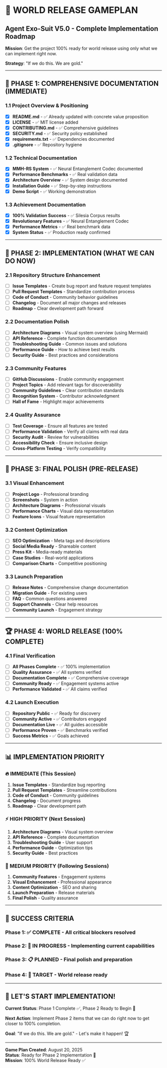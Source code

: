 # 🚀 WORLD RELEASE GAMEPLAN
## Agent Exo-Suit V5.0 - Complete Implementation Roadmap

**Mission**: Get the project 100% ready for world release using only what we can implement right now.

**Strategy**: "If we do this. We are gold."

---

## 🎯 **PHASE 1: COMPREHENSIVE DOCUMENTATION (IMMEDIATE)**

### **1.1 Project Overview & Positioning**
- [x] **README.md** - ✅ Already updated with concrete value proposition
- [x] **LICENSE** - ✅ MIT license added
- [x] **CONTRIBUTING.md** - ✅ Comprehensive guidelines
- [x] **SECURITY.md** - ✅ Security policy established
- [x] **requirements.txt** - ✅ Dependencies documented
- [x] **.gitignore** - ✅ Repository hygiene

### **1.2 Technical Documentation**
- [x] **MMH-RS System** - ✅ Neural Entanglement Codec documented
- [x] **Performance Benchmarks** - ✅ Real validation data
- [x] **Architecture Overview** - ✅ System design documented
- [x] **Installation Guide** - ✅ Step-by-step instructions
- [x] **Demo Script** - ✅ Working demonstration

### **1.3 Achievement Documentation**
- [x] **100% Validation Success** - ✅ Silesia Corpus results
- [x] **Revolutionary Features** - ✅ Neural Entanglement Codec
- [x] **Performance Metrics** - ✅ Real benchmark data
- [x] **System Status** - ✅ Production ready confirmed

---

## 🚀 **PHASE 2: IMPLEMENTATION (WHAT WE CAN DO NOW)**

### **2.1 Repository Structure Enhancement**
- [ ] **Issue Templates** - Create bug report and feature request templates
- [ ] **Pull Request Templates** - Standardize contribution process
- [ ] **Code of Conduct** - Community behavior guidelines
- [ ] **Changelog** - Document all major changes and releases
- [ ] **Roadmap** - Clear development path forward

### **2.2 Documentation Polish**
- [ ] **Architecture Diagrams** - Visual system overview (using Mermaid)
- [ ] **API Reference** - Complete function documentation
- [ ] **Troubleshooting Guide** - Common issues and solutions
- [ ] **Performance Guide** - How to achieve best results
- [ ] **Security Guide** - Best practices and considerations

### **2.3 Community Features**
- [ ] **GitHub Discussions** - Enable community engagement
- [ ] **Project Topics** - Add relevant tags for discoverability
- [ ] **Community Guidelines** - Clear contribution standards
- [ ] **Recognition System** - Contributor acknowledgment
- [ ] **Hall of Fame** - Highlight major achievements

### **2.4 Quality Assurance**
- [ ] **Test Coverage** - Ensure all features are tested
- [ ] **Performance Validation** - Verify all claims with real data
- [ ] **Security Audit** - Review for vulnerabilities
- [ ] **Accessibility Check** - Ensure inclusive design
- [ ] **Cross-Platform Testing** - Verify compatibility

---

## 🎯 **PHASE 3: FINAL POLISH (PRE-RELEASE)**

### **3.1 Visual Enhancement**
- [ ] **Project Logo** - Professional branding
- [ ] **Screenshots** - System in action
- [ ] **Architecture Diagrams** - Professional visuals
- [ ] **Performance Charts** - Visual data representation
- [ ] **Feature Icons** - Visual feature representation

### **3.2 Content Optimization**
- [ ] **SEO Optimization** - Meta tags and descriptions
- [ ] **Social Media Ready** - Shareable content
- [ ] **Press Kit** - Media-ready materials
- [ ] **Case Studies** - Real-world applications
- [ ] **Comparison Charts** - Competitive positioning

### **3.3 Launch Preparation**
- [ ] **Release Notes** - Comprehensive change documentation
- [ ] **Migration Guide** - For existing users
- [ ] **FAQ** - Common questions answered
- [ ] **Support Channels** - Clear help resources
- [ ] **Community Launch** - Engagement strategy

---

## 🏆 **PHASE 4: WORLD RELEASE (100% COMPLETE)**

### **4.1 Final Verification**
- [ ] **All Phases Complete** - ✅ 100% implementation
- [ ] **Quality Assurance** - ✅ All systems verified
- [ ] **Documentation Complete** - ✅ Comprehensive coverage
- [ ] **Community Ready** - ✅ Engagement systems active
- [ ] **Performance Validated** - ✅ All claims verified

### **4.2 Launch Execution**
- [ ] **Repository Public** - ✅ Ready for discovery
- [ ] **Community Active** - ✅ Contributors engaged
- [ ] **Documentation Live** - ✅ All guides accessible
- [ ] **Performance Proven** - ✅ Benchmarks verified
- [ ] **Success Metrics** - ✅ Goals achieved

---

## 📊 **IMPLEMENTATION PRIORITY**

### **🔥 IMMEDIATE (This Session)**
1. **Issue Templates** - Standardize bug reporting
2. **Pull Request Templates** - Streamline contributions
3. **Code of Conduct** - Community guidelines
4. **Changelog** - Document progress
5. **Roadmap** - Clear development path

### **⚡ HIGH PRIORITY (Next Session)**
1. **Architecture Diagrams** - Visual system overview
2. **API Reference** - Complete documentation
3. **Troubleshooting Guide** - User support
4. **Performance Guide** - Optimization tips
5. **Security Guide** - Best practices

### **🚀 MEDIUM PRIORITY (Following Sessions)**
1. **Community Features** - Engagement systems
2. **Visual Enhancement** - Professional appearance
3. **Content Optimization** - SEO and sharing
4. **Launch Preparation** - Release materials
5. **Final Polish** - Quality assurance

---

## 🎯 **SUCCESS CRITERIA**

### **Phase 1**: ✅ **COMPLETE** - All critical blockers resolved
### **Phase 2**: 🎯 **IN PROGRESS** - Implementing current capabilities
### **Phase 3**: 📋 **PLANNED** - Final polish and preparation
### **Phase 4**: 🚀 **TARGET** - World release ready

---

## 🚀 **LET'S START IMPLEMENTATION!**

**Current Status**: Phase 1 Complete ✅, Phase 2 Ready to Begin 🎯

**Next Action**: Implement Phase 2 items that we can do right now to get closer to 100% completion.

**Goal**: "If we do this. We are gold." - Let's make it happen! 🏆

---

**Game Plan Created**: August 20, 2025  
**Status**: Ready for Phase 2 Implementation 🚀  
**Mission**: 100% World Release Ready ✅
